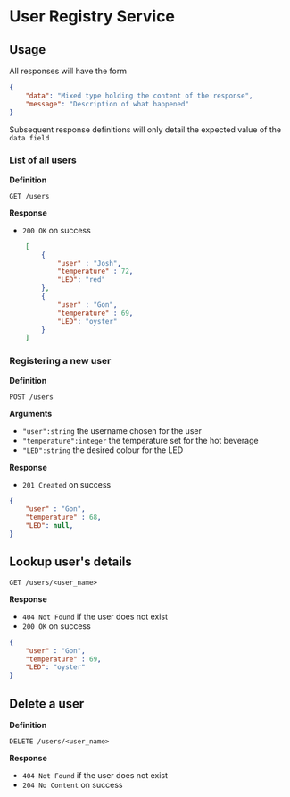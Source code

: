 # User Registry Service

## Usage

All responses will have the form

```json
{
    "data": "Mixed type holding the content of the response",
    "message": "Description of what happened"
}
```

Subsequent response definitions will only detail the expected value of the `data field`

### List of all users

**Definition**

`GET /users`

**Response**
- `200 OK` on success

```json
    [
        {
            "user" : "Josh",
            "temperature" : 72,
            "LED": "red"
        },
        {
            "user" : "Gon",
            "temperature" : 69,
            "LED": "oyster"
        }
    ]
```

### Registering a new user

**Definition**

`POST /users`

**Arguments**

- `"user":string` the username chosen for the user
- `"temperature":integer` the temperature set for the hot beverage
- `"LED":string` the desired colour for the LED

**Response**

- `201 Created` on success

```json
{
    "user" : "Gon",
    "temperature" : 68,
    "LED": null,
}
```

## Lookup user's details

`GET /users/<user_name>`

**Response**

- `404 Not Found` if the user does not exist
- `200 OK` on success

```json
{
    "user" : "Gon",
    "temperature" : 69,
    "LED": "oyster"
}
```

## Delete a user

**Definition**

`DELETE /users/<user_name>`

**Response**

- `404 Not Found` if the user does not exist
- `204 No Content` on success

